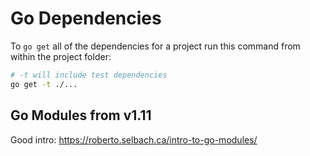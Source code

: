 # Go Dependencies

To `go get` all of the dependencies for a project run this command from within the project folder:

```bash
# -t will include test dependencies
go get -t ./...
```

## Go Modules from v1.11

Good intro: <https://roberto.selbach.ca/intro-to-go-modules/>
